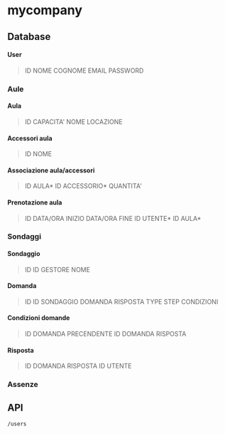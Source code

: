 # mycompany

## Database

#### User
> ID
> NOME
> COGNOME
> EMAIL
> PASSWORD

### Aule

#### Aula

> ID
> CAPACITA'
> NOME
> LOCAZIONE

#### Accessori aula

> ID
> NOME

#### Associazione aula/accessori

> ID AULA*
> ID ACCESSORIO*
> QUANTITA'

#### Prenotazione aula

> ID
> DATA/ORA INIZIO
> DATA/ORA FINE
> ID UTENTE*
> ID AULA*

### Sondaggi

#### Sondaggio

> ID
> ID GESTORE
> NOME

#### Domanda

> ID
> ID SONDAGGIO
> DOMANDA
> RISPOSTA
> TYPE
> STEP
> CONDIZIONI

#### Condizioni domande

> ID DOMANDA PRECENDENTE
> ID DOMANDA
> RISPOSTA

#### Risposta

> ID DOMANDA
> RISPOSTA
> ID UTENTE

### Assenze

#### 

## API
    /users



<!--stackedit_data:
eyJoaXN0b3J5IjpbMTgyMDkzMzIyMCwtMTMyODUzMDI0Nyw2Nz
AxNDE5NTMsLTk5NTgyODU1NywtNTgzMDYyMjA4LC04NjY1ODQ3
NjcsOTYyMzkxODQzLDEzNzMyODc3MjksMTEzNTcwNzgyNywtMT
YyOTg1MDU2Nyw4MDY4NTMxNzRdfQ==
-->